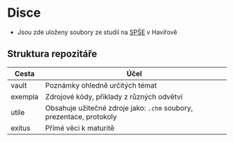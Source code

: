 # Disce

- Jsou zde uloženy soubory ze studií na [SPŠE](https://www.spsehavirov.cz) v Havířově

## Struktura repozitáře

|Cesta|Účel|
|-----|----|
|vault|Poznámky ohledně určitých témat|
|exempla|Zdrojové kódy, přiklady z různých odvětví|
|utile|Obsahuje užitečné zdroje jako: `.chm` soubory, prezentace, protokoly|
|exitus|Přímé věci k maturitě|